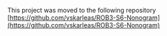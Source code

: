 This project was moved to the following repository [https://github.com/vskarleas/ROB3-S6-Nonogram](https://github.com/vskarleas/ROB3-S6-Nonogram)
